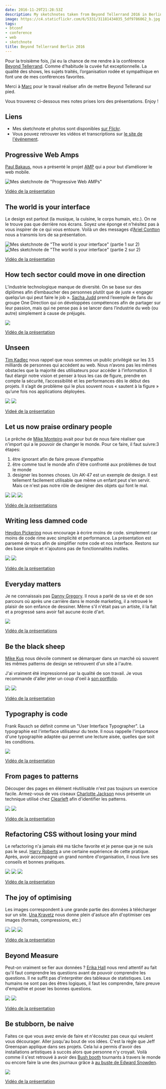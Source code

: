 ```yaml
---
date: 2016-11-29T21:28:53Z
description: My sketchnotes taken from Beyond Tellerrand 2016 in Berlin
image: https://c4.staticflickr.com/6/5331/31181434035_5df9786062_b.jpg
tags:
- btconf
- conference
- web
- sketchnote
title: Beyond Tellerrand Berlin 2016
---
```


Pour la troisième fois, j’ai eu la chance de  me rendre à la conférence [Beyond Tellerrand](https://beyondtellerrand.com/). Comme d’habitude la cuvée fut exceptionnelle. La qualité des shows, les sujets traités, l’organisation rodée et sympathique en font une de mes conférences favorites.

Merci à [Marc](https://twitter.com/marcthiele) pour le travail réaliser afin de mettre Beyond Tellerand sur pied.

Vous trouverez ci-dessous mes notes prises lors des présentations.
Enjoy !

## Liens

- Mes sketchnote et photos sont disponibles [sur Flickr](https://www.flickr.com/photos/alienlebarge/albums/72157672958452433).
- Vous pouvez retrouver les vidéos et transcriptions sur [le site de l'événement](https://beyondtellerrand.com/events/berlin-2016/speakers).

## Progressive Web Amps

[Paul Bakaus](https://twitter.com/pbakaus), nous a présenté le projet [AMP](https://www.ampproject.org/) qui a pour but d’améliorer le web mobile.

![Mes sketchnote de "Progressive Web AMPs"](https://c7.staticflickr.com/6/5522/30360321734_2be247a4ce_c.jpg)

[Vidéo de la présentation](https://vimeo.com/190831091)

## The world is your interface

Le design est partout (la musique, la cuisine, le corps humain, etc.). On ne le trouve pas que derrière nos écrans. Soyez une éponge et n’hésitez pas à vous inspirer de ce qui vous entoure.
Voilà un des messages d’[Ariel Contton](https://twitter.com/argoncobalt) nous a transmis lors de sa présentation.

![Mes sketchnote de "The world is your interface" (partie 1 sur 2)](https://c3.staticflickr.com/6/5719/31038294522_0909039547_c.jpg) ![Mes sketchnote de "The world is your interface" (partie 2 sur 2)](https://c4.staticflickr.com/6/5768/31181470995_d623ec7ef0_c.jpg)

[Vidéo de la présentation](https://vimeo.com/190832714)

## How tech sector could move in one direction

L’industrie technologique manque de diversité. On se base sur des diplômes afin d’embaucher des personnes plutôt que de juste « engager quelqu’un qui peut faire le job ».
[Sacha Judd](https://twitter.com/szechuan) prend l’exemple de fans du groupe One Direction qui on développées compétences afin de partager sur leur passion, mais qui ne pense pas à se lancer dans l’industrie du web (ou autre) simplement à cause de préjugés.

![](https://c5.staticflickr.com/6/5338/31038294252_7d024a666c_c.jpg)

[Vidéo de la présentation](https://vimeo.com/190832862)

## Unseen

[Tim Kadlec](https://twitter.com/tkadlec) nous rappel que nous sommes un public privilégié sur les 3.5 milliards de personnes qui accèdent au web. Nous n’avons pas les mêmes obstacles que la majorité des utilisateurs pour accéder à l’information.
Il faut élargir notre vision et penser à tous les cas de figure, prendre en compte la sécurité, l’accessibilité et les performances dès le début des projets. Il s’agit de problème qui le plus souvent nous « sautent à la figure » qu’une fois nos applications déployées.

![](https://c5.staticflickr.com/6/5584/30360321684_a006872bdd_c.jpg) ![](https://c3.staticflickr.com/6/5482/31038293922_95420f2d5f_c.jpg)

[Videé de la présentation](https://vimeo.com/190833161)

## Let us now praise ordinary people

Le prêche de [Mike Monteiro](https://twitter.com/monteiro) avait pour but de nous faire réaliser que n'import qui a le pouvoir de changer le monde. Pour ce faire, il faut suivre:3 étapes:

1. être ignorant afin de faire preuve d'empathie
2. être comme tout le monde afin d'être confronté aux problèmes de tout le monde
3. designer les bonnes choses. Un AK-47 est un exemple de design. Il est tellement facilement utilisable que même un enfant peut s'en servir. Mais ce n'est pas notre rôle de designer des objets qui font le mal.

![](https://c7.staticflickr.com/6/5458/30360321574_2c2fb28a55_c.jpg) ![](https://c3.staticflickr.com/6/5826/31038293562_bf565b0f31_c.jpg) ![](https://c1.staticflickr.com/6/5693/31038293792_efb73e95a0_c.jpg)

[Vidéo de la présentations](https://vimeo.com/190834270)

## Writing less damned code

[Heydon Pickering](https://twitter.com/heydonworks) nous encourage à écrire moins de code. simplement car moins de code rime avec simplicité et performance. La présentation est parsemé de trucs afin de simplifier notre code et nos interface. Restons sur des base simple et n'ajoutons pas de fonctionnalités inutiles.

![](https://c7.staticflickr.com/6/5735/30360321374_4f0ab613dd_c.jpg) ![](https://c1.staticflickr.com/6/5550/31038293352_92ee177056_c.jpg)

[Vidéo de la présentation](https://vimeo.com/190834530)

## Everyday matters

Je ne connaissais pas [Danny Gregory](https://twitter.com/DannyGregory). Il nous a parlé de sa vie et de son parcours où après une carrière dans le monde marketing, il a retrouvé le plaisir de son enfance de dessiner. Même s'il n'était pas un artiste, il la fait et a progressé sans avoir fait aucune école d'art.

![](https://c1.staticflickr.com/6/5792/30360321304_7bbb5188bb_c.jpg)

[Vidéo de la présentations](https://vimeo.com/190834587)

## Be the black sheep

[Mike Kus](https://twitter.com/mikekus) nous dévoile comment se démarquer dans un marché où souvent les mêmes patterns de design se retrouvent d'un site à l'autre.

J'ai vraiment été impressionné par la qualité de son travail. Je vous recommande d'aller jeter un coup d'oeil à [son portfolio](http://mikekus.com/).

![](https://c1.staticflickr.com/6/5708/30814078560_3efdf38b01_c.jpg) ![](https://c5.staticflickr.com/6/5682/30360321204_012d806be9_c.jpg)

[Vidéo de la présentation](https://vimeo.com/190839751)

## Typography is code

Frank Rausch se définit comme un "User Interface Typographer". La typographie est l'interface utilisateur du texte. Il nous rappelle l'importance d'une typographie adaptée qui permet une lecture aisée, quelles que soit les conditions.

![](https://c7.staticflickr.com/6/5690/30814078230_24594838b6_c.jpg)

[Vidéo de la présentation](https://vimeo.com/190844058)

## From pages to patterns

Découper des pages en élément réutilisable n'est pas toujours un exercice facile. Armez-vous de vos ciseaux [Charlotte Jackson](https://twitter.com/lottejackson) nous présente un technique utilisé chez [Clearleft](http://clearleft.com/) afin d'identifier les patterns.

![](https://c1.staticflickr.com/6/5456/31038292472_1346b915f3_c.jpg) ![](https://c3.staticflickr.com/6/5441/30814077810_e972f2a37b_c.jpg)

[Vidéo de la présentation](https://vimeo.com/190849537)


## Refactoring CSS without losing your mind

Le refactoring n'a jamais été ma tâche favorite et je pense que je ne suis pas le seul. [Harry Roberts](https://twitter.com/csswizardry) a une certaine expérience de cette pratique. Après, avoir accompagné un grand nombre d'organisation, il nous livre ses conseils et bonnes pratiques.

![](https://c5.staticflickr.com/6/5684/30360321084_ec87397b0b_c.jpg) ![](https://c5.staticflickr.com/6/5333/30814077380_3665807f8c_c.jpg) ![](https://c7.staticflickr.com/6/5729/31038292142_e0ac82bee4_c.jpg)

[Vidéo de la présentation](https://vimeo.com/190866449)

## The joy of optimising

Les images correspondent à une grande partie des données à télécharger sur un site. [Una Kravetz](https://twitter.com/una) nous donne plein d'astuce afin d'optimiser ces images (formats, compressions, etc.)

![](https://c3.staticflickr.com/6/5732/30814076970_faea1ddabb_c.jpg) ![](https://c7.staticflickr.com/6/5731/30814076790_402abcfbd5_c.jpg) ![](https://c3.staticflickr.com/6/5599/30360320954_c636a09c11_c.jpg)

[Vidéo de la présentation](https://vimeo.com/190871719)

## Beyond Measure

Peut-on vraiment se fier aux données ? [Erika Hall](https://twitter.com/mulegirle) nous rend attentif au fait qu'il faut comprendre les questions avant de pouvoir comprendre les questions. Il ne suffit pas d'interpréter des tableaux de statistiques. Les humains ne sont pas des êtres logiques, il faut les comprendre, faire preuve d'empathie et poser les bonnes questions.

![](https://c1.staticflickr.com/6/5822/30814076360_363b9627e2_c.jpg)  ![](https://c7.staticflickr.com/6/5821/30360320894_daaf537486_c.jpg)

[Vidéo de la présentation](https://vimeo.com/190883361)

## Be stubborn, be naive

Faites ce que vous avez envie de faire et n'écoutez pas ceux qui veulent vous décourager. Aller jusqu'au bout de vos idées.
C'est la règle que Jeff Greenspan applique dans ses projets. Cela lui a permis d'avoir des installations artistiques à succès alors que personne n'y croyait. Voilà comme il s'est retrouvé à avoir des [Bush booth](http://jeffgreenspan.com/projects/personal-work/the-bush-booth/) tournants à travers le monde ou encore faire la une des journaux grâce à [au buste de Edward Snowden](http://jeffgreenspan.com/projects/personal-work/psmm/).

![](https://c1.staticflickr.com/6/5650/31038291072_b962cb8c17_c.jpg)

[Vidéo de la présentation](https://vimeo.com/190893060)
